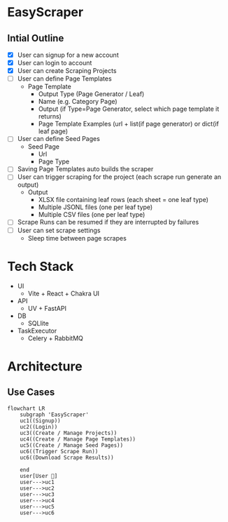 # EasyScraper

## Intial Outline
- [x] User can signup for a new account
- [x] User can login to account
- [x] User can create Scraping Projects
- [ ] User can define Page Templates
    - Page Template
        - Output Type (Page Generator / Leaf)
        - Name (e.g. Category Page)
        - Output  (if Type=Page Generator, select which page template it returns)
        - Page Template Examples (url + list(if page generator) or dict(if leaf page)
- [ ] User can define Seed Pages
    - Seed Page
        - Url
        - Page Type
- [ ] Saving Page Templates auto builds the scraper
- [ ] User can trigger scraping for the project (each scrape run generate an output)
    - Output
        - XLSX file containing leaf rows (each sheet = one leaf type)
        - Multiple JSONL files (one per leaf type)
        - Multiple CSV files (one per leaf type)
- [ ] Scrape Runs can be resumed if they are interrupted by failures
- [ ] User can set scrape settings
    - Sleep time between page scrapes


# Tech Stack
- UI
  - Vite + React + Chakra UI
- API
  - UV + FastAPI
- DB
  - SQLlite
- TaskExecutor
  - Celery + RabbitMQ

# Architecture

## Use Cases

```mermaid
flowchart LR
    subgraph 'EasyScraper'
    uc1((Signup))
    uc2((Login))
    uc3((Create / Manage Projects))
    uc4((Create / Manage Page Templates))
    uc5((Create / Manage Seed Pages))
    uc6((Trigger Scrape Run))
    uc6((Download Scrape Results))

    end
    user[User 👤]
    user--->uc1
    user--->uc2
    user--->uc3
    user--->uc4
    user--->uc5
    user--->uc6
```